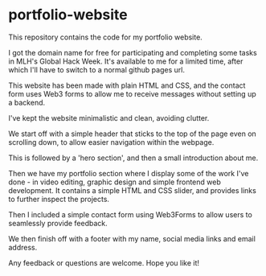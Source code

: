 # portfolio-website
This repository contains the code for my portfolio website.

I got the domain name for free for participating and completing some tasks in MLH's Global Hack Week. It's available to me for a limited time, after which I'll have to switch to a normal github pages url.

This website has been made with plain HTML and CSS, and the contact form uses Web3 forms to allow me to receive messages without setting up a backend. 

I've kept the website minimalistic and clean, avoiding clutter.

We start off with a simple header that sticks to the top of the page even on scrolling down, to allow easier navigation within the webpage.

This is followed by a 'hero section', and then a small introduction about me.

Then we have my portfolio section where I display some of the work I've done - in video editing, graphic design and simple frontend web development. It contains a simple HTML and CSS slider, and provides links to further inspect the projects.

Then I included a simple contact form using Web3Forms to allow users to seamlessly provide feedback.

We then finish off with a footer with my name, social media links and email address.

Any feedback or questions are welcome. Hope you like it!
